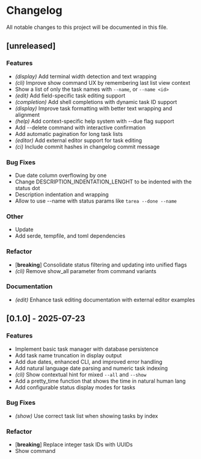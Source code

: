 # Changelog

All notable changes to this project will be documented in this file.

## [unreleased]

### Features

- *(display)* Add terminal width detection and text wrapping
- *(cli)* Improve show command UX by remembering last list view context
- Show a list of only the task names with `--name`, or  `--name <id>`
- *(edit)* Add field-specific task editing support
- *(completion)* Add shell completions with dynamic task ID support
- *(display)* Improve task formatting with better text wrapping and alignment
- *(help)* Add context-specific help system with --due flag support
- Add --delete command with interactive confirmation
- Add automatic pagination for long task lists
- *(editor)* Add external editor support for task editing
- *(ci)* Include commit hashes in changelog commit message

### Bug Fixes

- Due date column overflowing by one
- Change DESCRIPTION_INDENTATION_LENGHT to be indented with the status dot
- Description indentation and wrapping
- Allow to use --name with status params like `tarea --done --name`

### Other

- Update
- Add serde, tempfile, and toml dependencies

### Refactor

- [**breaking**] Consolidate status filtering and updating into unified flags
- *(cli)* Remove show_all parameter from command variants

### Documentation

- *(edit)* Enhance task editing documentation with external editor examples

## [0.1.0] - 2025-07-23

### Features

- Implement basic task manager with database persistence
- Add task name truncation in display output
- Add due dates, enhanced CLI, and improved error handling
- Add natural language date parsing and numeric task indexing
- *(cli)* Show contextual hint for mixed `--all` and `--show`
- Add a pretty_time function that shows the time in natural human lang
- Add configurable status display modes for tasks

### Bug Fixes

- *(show)* Use correct task list when showing tasks by index

### Refactor

- [**breaking**] Replace integer task IDs with UUIDs
- Show command

<!-- generated by git-cliff -->
